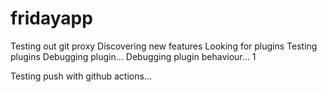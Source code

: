 # fridayapp
Testing out git proxy
Discovering new features
Looking for plugins
Testing plugins
Debugging plugin...
Debugging plugin behaviour... 1


Testing push with github actions...
